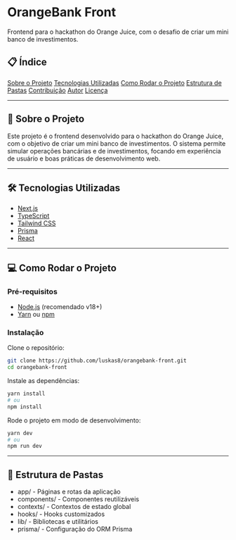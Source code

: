 # OrangeBank Front

Frontend para o hackathon do Orange Juice, com o desafio de criar um mini banco de investimentos.

## 📋 Índice

  [Sobre o Projeto](#sobre-o-projeto)
  [Tecnologias Utilizadas](#tecnologias-utilizadas)
  [Como Rodar o Projeto](#como-rodar-o-projeto)
  [Estrutura de Pastas](#estrutura-de-pastas)
  [Contribuição](#contribuição)
  [Autor](#autor)
  [Licença](#licença)

---

## 🚀 Sobre o Projeto

Este projeto é o frontend desenvolvido para o hackathon do Orange Juice, com o objetivo de criar um mini banco de investimentos. O sistema permite simular operações bancárias e de investimentos, focando em experiência de usuário e boas práticas de desenvolvimento web.

---

## 🛠 Tecnologias Utilizadas

- [Next.js](https://nextjs.org/)
- [TypeScript](https://www.typescriptlang.org/)
- [Tailwind CSS](https://tailwindcss.com/)
- [Prisma](https://www.prisma.io/)
- [React](https://react.dev/)

---

## 💻 Como Rodar o Projeto

### Pré-requisitos

- [Node.js](https://nodejs.org/) (recomendado v18+)
- [Yarn](https://yarnpkg.com/) ou [npm](https://www.npmjs.com/)

### Instalação

Clone o repositório:

```bash
git clone https://github.com/luskas8/orangebank-front.git
cd orangebank-front
```

Instale as dependências:
```bash
yarn install
# ou
npm install
```

Rode o projeto em modo de desenvolvimento:
```bash
yarn dev
# ou
npm run dev
```

---

## 📁 Estrutura de Pastas

- app/ - Páginas e rotas da aplicação
- components/ - Componentes reutilizáveis
- contexts/ - Contextos de estado global
- hooks/ - Hooks customizados
- lib/ - Bibliotecas e utilitários
- prisma/ - Configuração do ORM Prisma
